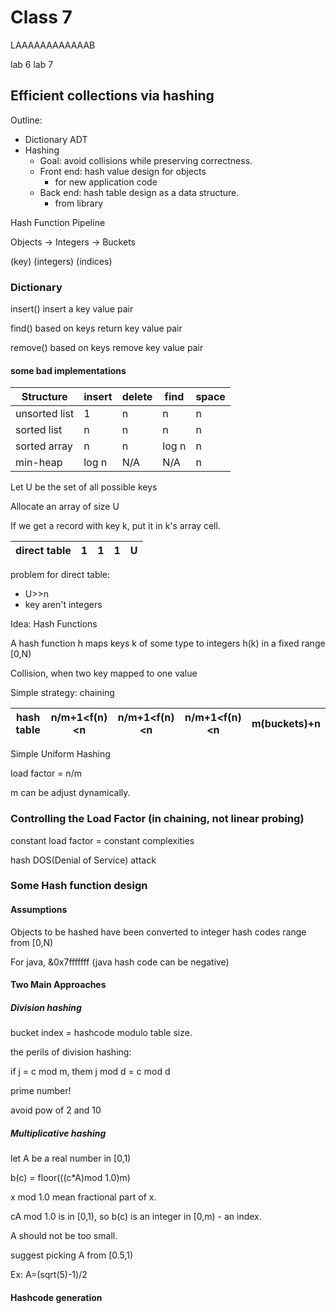 # Class 7

LAAAAAAAAAAAAB

lab 6 lab 7

## Efficient collections via hashing

Outline:

*  Dictionary ADT
* Hashing
  * Goal: avoid collisions while preserving correctness.
  * Front end: hash value design for objects
    * for new application code
  * Back end: hash table design as a data structure.
    * from library

Hash Function Pipeline

Objects -> Integers -> Buckets

(key)          (integers)     (indices)

### Dictionary

insert() insert a key value pair

find() based on keys return key value pair

remove() based on keys remove key value pair

#### some bad implementations

| Structure     | insert | delete | find  | space |
| ------------- | ------ | ------ | ----- | ----- |
| unsorted list | 1      | n      | n     | n     |
| sorted list   | n      | n      | n     | n     |
| sorted array  | n      | n      | log n | n     |
| min-heap      | log n  | N/A    | N/A   | n     |

Let U be the set of all possible keys

Allocate an array of size U

If we get a record with key k, put it in k's array cell.

| direct table | 1    | 1    | 1    | U    |
| ------------ | ---- | ---- | ---- | ---- |

problem for direct table: 

* U>>n
* key aren't integers

Idea: Hash Functions

A hash function h maps keys k of some type to integers h(k) in a fixed range [0,N)

Collision, when two key  mapped to one value

Simple strategy: chaining

| hash table | n/m+1<f(n)<n | n/m+1<f(n)<n | n/m+1<f(n)<n | m(buckets)+n |
| ---------- | ------------ | ------------ | ------------ | ------------ |

Simple Uniform Hashing

load factor = n/m

m can be adjust dynamically.

### Controlling the Load Factor (in chaining, not linear probing)

constant load factor = constant complexities

hash DOS(Denial of Service) attack

### Some Hash function design

#### Assumptions

Objects to be hashed have been converted to integer hash codes range from [0,N)

For java, &0x7fffffff (java hash code can be negative)

#### Two Main Approaches

##### Division hashing

bucket index = hashcode modulo table size.

the perils of division hashing:

if j = c mod m, them j mod d = c mod d

prime number!

avoid pow of 2 and 10

##### Multiplicative hashing

let A be a real number in [0,1)

b(c) = floor(((c*A)mod 1.0)m)

x mod 1.0 mean fractional part of x.

cA mod 1.0 is in [0,1), so b(c) is an integer in [0,m) - an index.

A should not be too small.

suggest picking A from [0.5,1)

Ex: A=(sqrt(5)-1)/2

#### Hashcode generation



